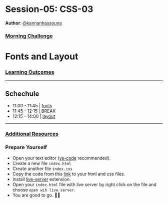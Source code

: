 # Session-05: CSS-03

**Author**: [@kannanhassouna](https://github.com/kannanhassouna)

### [Morning Challenge](morning-challenge.md)

# Fonts and Layout 

### [Learning Outcomes](./learning-outcomes.md)

---
## Schechule
- 11:00 - 11:45 | [fonts](./fonts.md)
- 11:45 - 12:15 | BREAK
- 12:15 - 14:00 | [layout](./layout.md)
--- 

### [Additional Resources](./resources.md)


### Prepare Yourself

- Open your text editor ([vs-code](https://code.visualstudio.com/) recommended).
- Create a new file `index.html`
- Create another file `index.css`
- Copy the code from this [link](https://codepen.io/machine-1/pen/bGdEVRX) to your html and css files.
- Install [live-server](https://marketplace.visualstudio.com/items?itemName=ritwickdey.LiveServer) extension.
- Open your `index.html` file with live server by right click on the file and choose `open wih live server`.
- You are good to go. 🎉🎉

